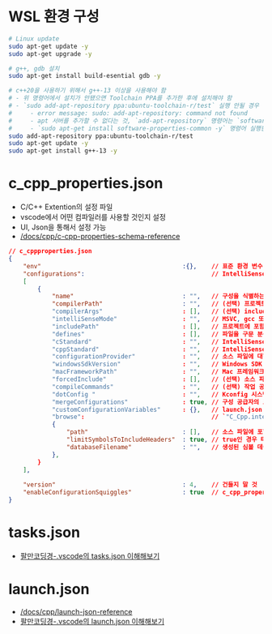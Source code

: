 # WSL 환경 구성
```bash
# Linux update
sudo apt-get update -y
sudo apt-get upgrade -y

# g++, gdb 설치
sudo apt-get install build-esential gdb -y

# c++20을 사용하기 위해서 g++-13 이상을 사용해야 함
# - 위 명령어에서 설치가 안됐으면 Toolchain PPA를 추가한 후에 설치해야 함
# - `sudo add-apt-repository ppa:ubuntu-toolchain-r/test` 실행 안될 경우
#     - error message: sudo: add-apt-repository: command not found
#     - apt 서버를 추가할 수 없다는 것, `add-apt-repository` 명령어는 `software-properties-common` 패키지의 일부이기 때문에 해당 패키지를 설치해야 함
#     - `sudo apt-get install software-properties-common -y` 명령어 실행한 후에 다시 시도
sudo add-apt-repository ppa:ubuntu-toolchain-r/test
sudo apt-get update -y
sudo apt-get install g++-13 -y
```

# c_cpp_properties.json
- C/C++ Extention의 설정 파일
- vscode에서 어떤 컴파일러를 사용할 것인지 설정
- UI, Json을 통해서 설정 가능
- [/docs/cpp/c-cpp-properties-schema-reference](https://code.visualstudio.com/docs/cpp/c-cpp-properties-schema-reference)

```json
// c_cppproperties.json
{
    "env"                                       :{},    // 표준 환경 변수 구문을 통해 구성에서 대체할 수 있는 사용자 정의 변수 배열
    "configurations":                                   // IntelliSense 엔진에 프로젝트와 기본 설정에 대한 정보를 제공하는 구성 객체 배열
    [
        {
            "name"                              : "",   // 구성을 식별하는 이름 (예: Linux, Mac, Win32)
            "compilerPath"                      : "",   // (선택) 프로젝트를 빌드하는 컴파일러의 전체 경로 (예: `/usr/bin/gcc`: IntelliSense를 보다 정확하게 활성화하기 위해 사용)
            "compilerArgs"                      : [],   // (선택) include 또는 defines를 수정하기 위한 컴파일러 인수 (예: "-m32")
            "intelliSenseMode"                  : "",   // MSVC, gcc 또는 Clang의 아키텍처별 변형에 매핑되는 IntelliSense 모드 설정하지 않으면 `${default}`로 설정됨
            "includePath"                       : [],   // 프로젝트에 포함시킬 헤더 파일이 들어있는 폴더의 경로
            "defines"                           : [],   // 파일을 구문 분석하는 동안 IntelliSense 엔진이 사용할 전처리기 정의 목록
            "cStandard"                         : "",   // IntelliSense에 사용할 C 언어 표쥰 버전
            "cppStandard"                       : "",   // IntelliSense에 사용할 C++ 언어 표준 버전
            "configurationProvider"             : "",   // 소스 파일에 대한 IntelliSense 구성 정보를 제공할 수 있는 VS Code의 확장 ID
            "windowsSdkVersion"                 : "",   // Windows SDK 버전
            "macFrameworkPath"                  : "",   // Mac 프레임워크에서 포함된 헤더를 검색하는 동안 IntelliSense 엔진이 사용할 경로 (macOS 구성에서만 지원)
            "forcedInclude"                     : [],   // (선택) 소스 파일의 다른 문자가 처리되기 전에 포함되어야 하는 파일 목록
            "compileCommands"                   : "",   // (선택) 작업 공간의 파일에 대한 전체 경로
            "dotConfig "                        : "",   // Kconfig 시스템이 만든 .config 파일에 대한 경로
            "mergeConfigurations"               : true, // 구성 공급자의 포함 경로, 정의 및 강제 포함과 포함 경로를 병합하도록 설정
            "customConfigurationVariables"      : {},   // launch.json 또는 tasks.json의 입력 변수에 사용할 `${cpptools:activeConfigCustomVariable}` 명령을 통해 쿼리할 수 있는 사용자 지정 변수
            "browse":                                   // `"C_Cpp.intelliSenseEngine"`이 `"Tag Parser"`(`"fuzzy"` IntelliSense 또는 `"browse"` 엔진이라고도 함)로 설정될 때 사용되는 속성 집합
            {
                "path"                          : [],   // 소스 파일에 포함된 헤더를 검색하기 위한 태그 파서의 경로 목록
                "limitSymbolsToIncludeHeaders"  : true, // true인 경우 태그 파서는 소스 파일에 의해 직접 또는 간접적으로 포함된 코드 파일만 파싱
                "databaseFilename"              : "",   // 생성된 심볼 데이터베이스 경로
            },   
        }
    ],
    
    "version"                                   : 4,    // 건들지 말 것
    "enableConfigurationSquiggles"              : true  // c_cpp_properties.json 파일에서 감지된 오류를 C/C++ 확장자에 보고하려면 true로 설정
}
```

# tasks.json
- [팔만코딩경-.vscode의 tasks.json 이해해보기](https://80000coding.oopy.io/93593d7e-617f-412e-9615-8051bd16104f)

# launch.json
- [/docs/cpp/launch-json-reference](https://code.visualstudio.com/docs/cpp/launch-json-reference)
- [팔만코딩경-.vscode의 launch.json 이해해보기](https://80000coding.oopy.io/35e98af5-73df-4c4c-947d-5ceb8848c361#35e98af5-73df-4c4c-947d-5ceb8848c361)